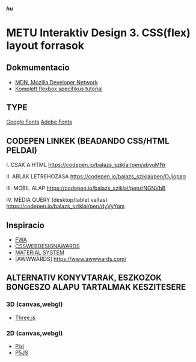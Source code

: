 ##### hu

# METU Interaktiv Design 3. CSS(flex) layout forrasok

## Dokmumentacio

- [MDN, Mozilla Developer Network](https://developer.mozilla.org/en-US/)
- [Komplett flexbox specifikus tutorial](https://css-tricks.com/snippets/css/a-guide-to-flexbox/)

## TYPE

[Google Fonts](https://fonts.google.com/)
[Adobe Fonts](https://fonts.adobe.com/typekit)

## CODEPEN LINKEK (BEADANDO CSS/HTML PELDAI)

I. CSAK A HTML
https://codepen.io/balazs_sziklai/pen/abyqMNr

II. ABLAK LETREHOZASA
https://codepen.io/balazs_sziklai/pen/OJjopag

III. MOBIL ALAP
https://codepen.io/balazs_sziklai/pen/rNGNVbB

IV. MEDIA QUERY (desktop/tablet valtas)
https://codepen.io/balazs_sziklai/pen/dyVyYqm

## Inspiracio

- [FWA](https://thefwa.com/)
- [CSSWEBDESIGNAWARDS](https://cssdesignawards.com/)
- [MATERIAL SYSTEM](https://material.io/resources)
- [AWWWARDS] https://www.awwwards.com/

## ALTERNATIV KONYVTARAK, ESZKOZOK BONGESZO ALAPU TARTALMAK KESZITESERE

### 3D (canvas,webgl)

- [Three.js](https://threejs.org/)

### 2D (canvas,webgl)

- [Pixi](https://pixijs.com/)
- [P5JS](https://p5js.org/)

